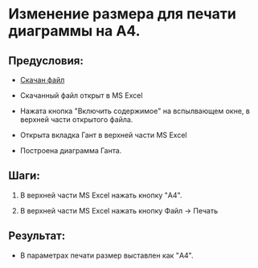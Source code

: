 # Изменение размера для печати диаграммы на A4.

## Предусловия:

- [Скачан файл](https://disk.yandex.ru/d/IXRviK5MR12Kuw)

- Скачанный файл открыт в MS Excel

- Нажата кнопка "Включить содержимое" на вспылвающем окне, в верхней части открытого файла.

- Открыта вкладка Гант в верхней части MS Excel

- Построена диаграмма Ганта.

## Шаги:

1. В верхней части MS Excel нажать кнопку "A4".

2. В верхней части MS Excel нажать кнопку Файл -> Печать

## Результат:

- В параметрах печати размер выставлен как "A4".
